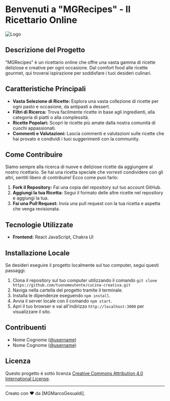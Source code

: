 # Benvenuti a "MGRecipes" - Il Ricettario Online

![Logo](https://i.ibb.co/fNDxjpj/mgrecipeslogo.png)

## Descrizione del Progetto

"MGRecipes" è un ricettario online che offre una vasta gamma di ricette deliziose e creative per ogni occasione. Dal comfort food alle ricette gourmet, qui troverai ispirazione per soddisfare i tuoi desideri culinari.

## Caratteristiche Principali

- **Vasta Selezione di Ricette:** Esplora una vasta collezione di ricette per ogni pasto e occasione, da antipasti a dessert.
- **Filtri di Ricerca:** Trova facilmente ricette in base agli ingredienti, alla categoria di piatti o alla complessità.
- **Ricette Popolari:** Scopri le ricette più amate dalla nostra comunità di cuochi appassionati.
- **Commenti e Valutazioni:** Lascia commenti e valutazioni sulle ricette che hai provato e condividi i tuoi suggerimenti con la community.

## Come Contribuire

Siamo sempre alla ricerca di nuove e deliziose ricette da aggiungere al nostro ricettario. Se hai una ricetta speciale che vorresti condividere con gli altri, sentiti libero di contribuire! Ecco come puoi farlo:

1. **Fork il Repository:** Fai una copia del repository sul tuo account GitHub.
2. **Aggiungi la tua Ricetta:** Segui il formato delle altre ricette nel repository e aggiungi la tua.
3. **Fai una Pull Request:** Invia una pull request con la tua ricetta e aspetta che venga revisionata.

## Tecnologie Utilizzate

- **Frontend:** React JavaScript, Chakra UI


## Installazione Locale

Se desideri eseguire il progetto localmente sul tuo computer, segui questi passaggi:

1. Clona il repository sul tuo computer utilizzando il comando `git clone https://github.com/tuonomeutente/cucina-creativa.git`
2. Naviga nella cartella del progetto tramite il terminale.
3. Installa le dipendenze eseguendo `npm install`.
4. Avvia il server locale con il comando `npm start`.
5. Apri il tuo browser e vai all'indirizzo `http://localhost:3000` per visualizzare il sito.

## Contribuenti

- Nome Cognome ([@username](link_al_profilo_github))
- Nome Cognome ([@username](link_al_profilo_github))

## Licenza

Questo progetto è sotto licenza [Creative Commons Attribution 4.0 International License](https://creativecommons.org/licenses/by/4.0/).

---
Creato con ❤️ da [MGMarcoGesualdi].
